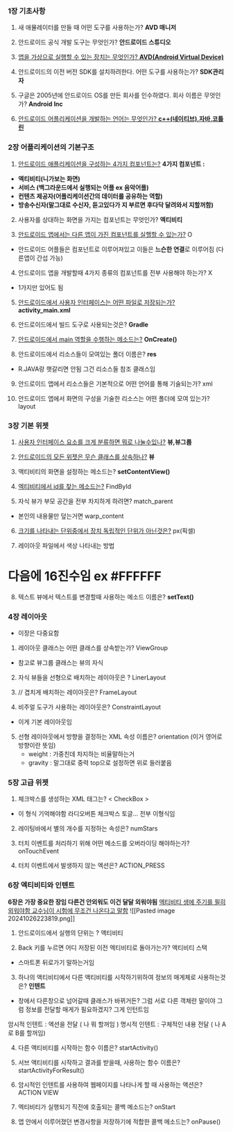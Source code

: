 

### 1장 기초사항

1. 새 애뮬레이터를 만들 때 어떤 도구를 사용하는가?  **AVD 매니저**

2. 안드로이드 공식 개발 도구는 무엇인가?   **안드로이드 스튜디오**

3. <u>앱을 가상으로 실행할 수 있는 장치는 무엇인가? **AVD(Android Virtual Device)** </u>

4. 안드로이드의 이전 버전 SDK를 설치하려한다. 어떤 도구를 사용하는가?  **SDK관리자**

5. 구글은 2005년에 안드로이드 OS를 만든 회사를 인수하였다. 회사 이름은 무엇인가? 
   **Android Inc**
6. <u>안드로이드 어플리케이션을 개발하는 언어는 무엇인가?   **c++(네이티브),자바,코틀린**</u>


### 2장 어플리케이션의 기본구조

1. <u>안드로이드 애플리케이션을 구성하는 4가지 컴포넌트는?</u>
**4가지 컴포넌트 :** 
- **엑티비티(니가보는 화면)**
- **서비스 (백그라운드에서 실행되는 어플 ex 음악어플)**
- **컨텐츠 제공자(어플리케이션간의 데이터를 공유하는 역할)**
- **방송수신자(말그대로 수신자, 듣고있다가 지 부르면 후다닥 달려와서 지할꺼함)**

2. 사용자를 상대하는 화면을 가지는 컴포넌트는 무엇인가?    **엑티비티**

3. <u>안드로이드 앱에서는 다른 앱이 가진 컴포넌트를 실핼할 수 있는가?</u>  O
- 안드로이드 어플들은 컴포넌트로 이루어져있고 이들은 **느슨한 연결**로 이루어짐
  (다른앱이 간섭 가능)

4.  안드로이드 앱을 개발할때 4가지 종류의 컴포넌트를 전부 사용해야 하는가? X
-  1가지만 있어도 됨
<u></u>
5. <u>안드로이드에서 사용자 인터페이스는 어떤 파일로 저장되는가?</u>  **activity_main.xml**

6. 안드로이드에서 빌드 도구로 사용되는것은? **Gradle**

7. <u>안드로이드에서 main 역할을 수행하는 메소드는?</u>   **OnCreate()**

8. 안드로이드에서 리소스들이 모여있는 폴더 이름은?  **res**
- R.JAVA랑 햇갈리면 안됨 그건 리소스들 참조 클래스임

9. 안드로이드 앱에서 리소스들은 기본적으로 어떤 언어를 통해 기술되는가? xml

10. 안드로이드 앱에서 화면의 구성을 기술한 리소스는 어떤 폴더에 모여 있는가? layout


### 3장 기본 위젯

1. <u>사용자 인터페이스 요소를 크게 분류하면 뭐로 나눌수있나?</u>  **뷰,뷰그룹**

2. <u>안드로이드의 모든 위젯은 무슨 클래스를 상속하나?</u>  **뷰**

3. 액티비티의 화면을 설정하는 메소드는? **setContentView()**

4. <u>엑티비티에서 id를 찾는 메소드는?</u> FindById

5. 자식 뷰가 부모 공간을 전부 차지하게 하려면? match_parent
- 본인의 내용물만 덮는거면 warp_content

6. <u>크기를 나타내는 단위중에서 장치 독립적인 단위가 아닌것은?</u> px(픽셀)

7. 레이아웃 파일에서 색상 나타내는 방법 
 # 다음에 16진수임 ex #FFFFFF
 
8. 텍스트 뷰에서 텍스트를 변경할때 사용하는 메소드 이름은?  **setText()**

### 4장 레이아웃
- 이장은 다중요함

1. 레이아웃 클래스는 어떤 클래스를 상속받는가?   ViewGroup
- 참고로 뷰그룹 클래스는 뷰의 자식

2. 자식 뷰들을 선형으로 배치하는 레이아웃은 ?      LinerLayout

3. // 겹치게 배치하는 레이아웃은?    FrameLayout

4. 비주얼 도구가 사용하는 레이아웃은?    ConstraintLayout
- 이게 기본 레이아웃임

5. 선형 레이아웃에서 방향을 결정하는 XML 속성 이름은? orientation
   (이거 영어로 방향이란 뜻임)
   - weight : 가중친데 차지하는 비율말하는거
   - gravity : 말그대로 중력 top으로 설정하면 위로 들러붙음

### 5장 고급 위젯

1. 체크박스를 생성하는 XML 태그는? < CheckBox >
- 이 형식 기억해야함 라디오버튼 체크박스 토글... 전부 이형식임

2. 레이팅바에서 별의 개수를 지정하는 속성은?  numStars

3. 터치 이벤트를 처리하기 위해 어떤 메소드를 오버라이딩 해야하는가? onTouchEvent

4. 터치 이벤트에서 발생하지 않는 엑션은? ACTION_PRESS

### 6장 엑티비티와 인텐트
**6장은 가장 중요한 장임 다른건 안외워도 이건 달달 외워야됨**
<u>엑티비티 생에 주기를 필히 외워야함 교수님이 시험에 무조건 나온다고 말함</u>
![[Pasted image 20241026223819.png]]

1. 안드로이드에서 실행의 단위는 ?  액티비티

2. Back 키를 누르면 어디 저장된 이전 엑티비티로 돌아가는가?  액티비티 스택
- 스마트폰 뒤로가기 말하는거임

3. 하나의 액티비티에서 다른 액티비티를 시작하기위하여 정보의 매게체로 사용하는것은?
**인텐트**
- 창에서 다른창으로 넘어갈때 클래스가 바뀌거든? 그럼 서로 다른 객체란 말이야 그럼 정보를 전달할 매게가 필요하겠지? 그게 인턴트임

암시적 인텐트 : 엑션을 전달 ( 나 뭐 할꺼임 )
명시적 인텐트 : 구체적인 내용 전달 ( 나 A로 B를 할꺼임)

4. 다른 액티비티를 시작하는 함수 이름은? startActivity()

5. 서브 액티비티를 시작하고 결과를 받을때, 사용하는 함수 이름은? startActivityForResult()

6. 암시적인 인텐트를 사용하여 웹페이지를 나타나게 할 때 사용하는 액션은? ACTION VIEW

7. 엑티비티가 실행되기 직전에 호출되는 콜백 메소드는?  onStart

8. 앱 안에서 이루어졌던 변경사항을 저장하기에 적합한 콜백 메소드는? onPause()